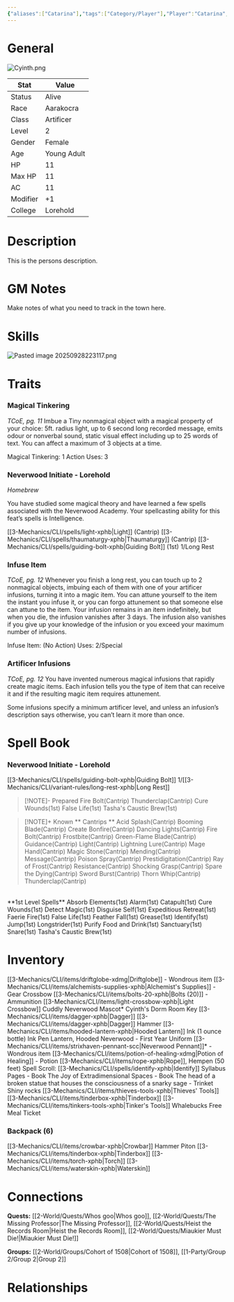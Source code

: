 ```yaml
---
{"aliases":["Catarina"],"tags":["Category/Player"],"Player":"Catarina","Role":"Player","level":2,"hp":11,"max_hp":11,"ac":11,"modifier":1,"pasperc":13,"Status":"Active","PlayerKnownLanguages":["Aarakocra","Common","Common Sign Language","Deep Speech","Undercommon"],"faction_standing":{"Faction Name 1":1,"Faction Name 3":3},"char_race":"Aarakocra","char_class":"Artificer","char_gender":"Female","char_status":"Alive","char_age":"Young Adult","char_items":[],"Connected_Quests":["[[2-World/Quests/The Missing Professor.md|The Missing Professor]]","[[2-World/Quests/Whos goo.md|Whos goo]]","[[2-World/Quests/Heist the Records Room.md|Heist the Records Room]]","[[2-World/Quests/Miaukier Must Die!.md|Miaukier Must Die!]]"],"Connected_Groups":["[[2-World/Groups/Cohort of 1508.md|Cohort of 1508]]","[[1-Party/Group 2/Group 2.md|Group 2]]"],"parents":["Father","Mother"],"partner":["Partner"],"children":["Child"],"enemies":["Enemy"],"allies":["Friend"],"siblings":["Brother","Sister"],"obsidianUIMode":"preview","MyContainer":null,"MyCategory":null,"image":"Cyinth.png","char_role":"Player","char_college":"Lorehold","dg-publish":true,"dg-path":"Party/Group 2/Cyinth Agora.md","permalink":"/party/group-2/cyinth-agora/","dgPassFrontmatter":true,"updated":"2025-09-28T22:31:24.000+01:00"}
---
```



# General

![Cyinth.png](/img/user/z_Assets/character_art/Players/Cyinth.png)

| Stat     | Value       |
| -------- | ----------- |
| Status   | Alive       |
| Race     | Aarakocra   |
| Class    | Artificer   |
| Level    | 2           |
| Gender   | Female      |
| Age      | Young Adult |
| HP       | 11          |
| Max HP   | 11          |
| AC       | 11          |
| Modifier | +1          |
| College  | Lorehold    |

# Description

This is the persons description. 


# GM Notes

Make notes of what you need to track in the town here. 

# Skills

![Pasted image 20250928223117.png](/img/user/z_Assets/Pasted%20image%2020250928223117.png)

# Traits

### Magical Tinkering
*TCoE, pg. 11*
Imbue a Tiny nonmagical object with a magical property of your choice: 5ft. radius light, up to 6 second long recorded message, emits odour or nonverbal sound, static visual effect including up to 25 words of text. You can affect a maximum of 3 objects at a time.

Magical Tinkering: 1 Action
Uses: 3

### Neverwood Initiate - Lorehold
*Homebrew*

You have studied some magical theory and have learned a few spells associated with the Neverwood Academy.
Your spellcasting ability for this feat’s spells is Intelligence.

[[3-Mechanics/CLI/spells/light-xphb\|Light]] (Cantrip)
[[3-Mechanics/CLI/spells/thaumaturgy-xphb\|Thaumaturgy]] (Cantrip)
[[3-Mechanics/CLI/spells/guiding-bolt-xphb\|Guiding Bolt]] (1st) 1/Long Rest

### Infuse Item
*TCoE, pg. 12*
Whenever you finish a long rest, you can touch up to 2 nonmagical objects, imbuing each of them with one of your artificer infusions, turning it into a magic item. You can attune yourself to the item the instant you infuse it, or you can forgo attunement so that someone else can attune to the item.
Your infusion remains in an item indefinitely, but when you die, the infusion vanishes after 3 days. The infusion also vanishes if you give up your knowledge of the infusion or you exceed your maximum number of infusions.

Infuse Item: (No Action)
Uses: 2/Special

### Artificer Infusions
*TCoE, pg. 12*
You have invented numerous magical infusions that rapidly create magic items. Each infusion tells you the type of item that can receive it and if the resulting magic item requires attunement.

Some infusions specify a minimum artificer level, and unless an infusion’s description says otherwise, you can’t learn it more than once.

# Spell Book

### Neverwood Initiate - Lorehold
[[3-Mechanics/CLI/spells/guiding-bolt-xphb\|Guiding Bolt]] 1/[[3-Mechanics/CLI/variant-rules/long-rest-xphb\|Long Rest]]

> [!NOTE]- Prepared
> Fire Bolt(Cantrip)
  Thunderclap(Cantrip)
  Cure Wounds(1st)
  False Life(1st)
  Tasha's Caustic Brew(1st)

> [!NOTE]+ Known
> ** Cantrips **
> Acid Splash(Cantrip)
  Booming Blade(Cantrip)
  Create Bonfire(Cantrip)
  Dancing Lights(Cantrip)
  Fire Bolt(Cantrip)
  Frostbite(Cantrip)
  Green-Flame Blade(Cantrip)
  Guidance(Cantrip)
  Light(Cantrip)
  Lightning Lure(Cantrip)
  Mage Hand(Cantrip)
  Magic Stone(Cantrip)
  Mending(Cantrip)
  Message(Cantrip)
  Poison Spray(Cantrip)
  Prestidigitation(Cantrip)
  Ray of Frost(Cantrip)
  Resistance(Cantrip)
  Shocking Grasp(Cantrip)
  Spare the Dying(Cantrip)
  Sword Burst(Cantrip)
  Thorn Whip(Cantrip)
  Thunderclap(Cantrip)
  <br>
  **1st Level Spells**
  Absorb Elements(1st)
  Alarm(1st)
  Catapult(1st)
  Cure Wounds(1st)
  Detect Magic(1st)
  Disguise Self(1st)
  Expeditious Retreat(1st)
  Faerie Fire(1st)
  False Life(1st)
  Feather Fall(1st)
  Grease(1st)
  Identify(1st)
  Jump(1st)
  Longstrider(1st)
  Purify Food and Drink(1st)
  Sanctuary(1st)
  Snare(1st)
  Tasha's Caustic Brew(1st)

# Inventory


[[3-Mechanics/CLI/items/driftglobe-xdmg\|Driftglobe]] - Wondrous item
[[3-Mechanics/CLI/items/alchemists-supplies-xphb\|Alchemist's Supplies]] - Gear
Crossbow [[3-Mechanics/CLI/items/bolts-20-xphb\|Bolts (20)]] - Ammunition
[[3-Mechanics/CLI/items/light-crossbow-xphb\|Light Crossbow]]
Cuddly Neverwood Mascot*
Cyinth's Dorm Room Key
[[3-Mechanics/CLI/items/dagger-xphb\|Dagger]]
[[3-Mechanics/CLI/items/dagger-xphb\|Dagger]]
Hammer
[[3-Mechanics/CLI/items/hooded-lantern-xphb\|Hooded Lantern]]
Ink (1 ounce bottle)
Ink Pen
Lantern, Hooded
Neverwood - First Year Uniform
[[3-Mechanics/CLI/items/strixhaven-pennant-scc\|Neverwood Pennant]]* -Wondrous item
[[3-Mechanics/CLI/items/potion-of-healing-xdmg\|Potion of Healing]] - Potion
[[3-Mechanics/CLI/items/rope-xphb\|Rope]], Hempen (50 feet)
Spell Scroll: [[3-Mechanics/CLI/spells/identify-xphb\|Identify]]
Syllabus Pages - Book
The Joy of Extradimensional Spaces - Book
The head of a broken statue that houses the consciousness of a snarky sage - Trinket
Shiny rocks
[[3-Mechanics/CLI/items/thieves-tools-xphb\|Thieves' Tools]]
[[3-Mechanics/CLI/items/tinderbox-xphb\|Tinderbox]]
[[3-Mechanics/CLI/items/tinkers-tools-xphb\|Tinker's Tools]]
Whalebucks Free Meal Ticket
### Backpack (6)
[[3-Mechanics/CLI/items/crowbar-xphb\|Crowbar]]
Hammer
Piton
[[3-Mechanics/CLI/items/tinderbox-xphb\|Tinderbox]]
[[3-Mechanics/CLI/items/torch-xphb\|Torch]]
[[3-Mechanics/CLI/items/waterskin-xphb\|Waterskin]]


# Connections

**Quests:** [[2-World/Quests/Whos goo\|Whos goo]], [[2-World/Quests/The Missing Professor\|The Missing Professor]],  [[2-World/Quests/Heist the Records Room\|Heist the Records Room]], [[2-World/Quests/Miaukier Must Die!\|Miaukier Must Die!]]

**Groups:** [[2-World/Groups/Cohort of 1508\|Cohort of 1508]], [[1-Party/Group 2/Group 2\|Group 2]]

# Relationships
